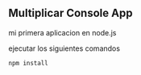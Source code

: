 ## Multiplicar Console App
mi primera aplicacion en node.js

ejecutar los siguientes comandos 
```
npm install

```